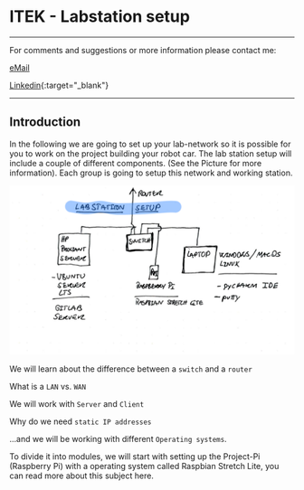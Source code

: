 # ITEK - Labstation setup

______
For comments and suggestions or more information please contact me:

[eMail](mailto:hans@eaaa.dk)

[Linkedin](https://www.linkedin.com/in/hansjeppesen/){:target="_blank"}

______

## <span>Introduction</span>

In the following we are going to set up your lab-network so it is possible for you to work on the project building your robot car. The lab station setup will include a couple of different components. (See the Picture for more information). Each group is going to setup this network and working station.

![labstation setup](https://github.com/hanshenrikjeppesen/Labstation_setup/blob/master/docs/images/pic01.PNG?raw=true)

We will learn about the difference between a ```switch``` and a ```router```

What is a ```LAN``` vs. ```WAN```

We will work with ```Server``` and ```Client```

Why do we need ```static IP addresses```

...and we will be working with different ```Operating systems```.

To divide it into modules, we will start with setting up the Project-Pi (Raspberry Pi) with a operating system called Raspbian Stretch Lite, you can read more about this subject here.
